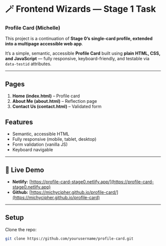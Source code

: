 # 🪄 Frontend Wizards — Stage 1 Task
### Profile Card (Michelle)

This project is a continuation of **Stage 0’s single-card profile, extended into a multipage accessible web app**.


It’s a simple, semantic, accessible **Profile Card** built using **plain HTML, CSS, and JavaScript** — fully responsive, keyboard-friendly, and testable via `data-testid` attributes.

---

## Pages
1. **Home (index.html)** – Profile card
2. **About Me (about.html)** – Reflection page
3. **Contact Us (contact.html)** – Validated form

## Features
- Semantic, accessible HTML
- Fully responsive (mobile, tablet, desktop)
- Form validation (vanilla JS)
- Keyboard navigable

---
## 🚀 Live Demo
- **Netlify:** [https://profile-card-stage0.netlify.app/](https://profile-card-stage0.netlify.app)
- **Github:** [https://michycipher.github.io/profile-card/](https://michycipher.github.io/profile-card)
---

## Setup
Clone the repo:
```bash
git clone https://github.com/yourusername/profile-card.git

